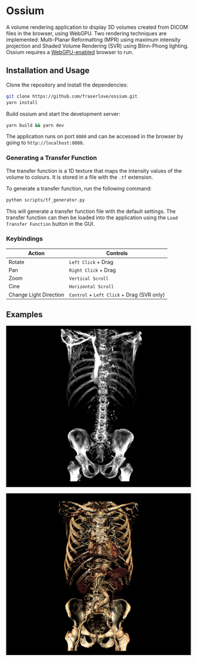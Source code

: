 # Ossium

A volume rendering application to display 3D volumes created from DICOM files in the browser, using WebGPU. Two rendering techniques are implemented: Multi-Planar Reformatting (MPR) using maximum intensity projection and Shaded Volume Rendering (SVR) using Blinn-Phong lighting. Ossium requires a [WebGPU-enabled](https://github.com/gpuweb/gpuweb/wiki/Implementation-Status) browser to run.

## Installation and Usage

Clone the repository and install the dependencies:
```sh
git clone https://github.com/fraserlove/ossium.git
yarn install
```
Build ossium and start the development server:
```sh
yarn build && yarn dev
```
The application runs on port `8080` and can be accessed in the browser by going to `http://localhost:8080`.

### Generating a Transfer Function

The transfer function is a 1D texture that maps the intensity values of the volume to colours. It is stored in a file with the `.tf` extension.

To generate a transfer function, run the following command:
```sh
python scripts/tf_generator.py
```
This will generate a transfer function file with the default settings. The transfer function can then be loaded into the application using the `Load Transfer Function` button in the GUI.

### Keybindings

| Action | Controls |
|--------|----------|
| Rotate | `Left Click` + Drag |
| Pan | `Right Click` + Drag |
| Zoom | `Vertical Scroll` |
| Cine | `Horizontal Scroll` |
| Change Light Direction | `Control` + `Left Click` + Drag (SVR only) |

## Examples

![MPR](assets/mpr.png)

![SVR](assets/svr.png)
